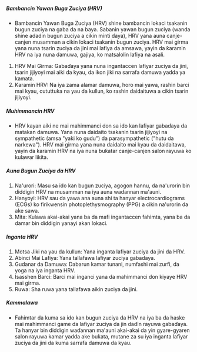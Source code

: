 ##### Bambancin Yawan Buga Zuciya (HRV)
* Bambancin Yawan Buga Zuciya (HRV) shine bambancin lokaci tsakanin bugun zuciya na gaba da na baya. Sabanin yawan bugun zuciya (wanda shine adadin bugun zuciya a cikin minti ɗaya), HRV yana auna canje-canjen musamman a cikin lokaci tsakanin bugun zuciya. HRV mai girma yana nuna tsarin zuciya da jini mai lafiya da amsawa, yayin da ƙaramin HRV na iya nuna damuwa, gajiya, ko matsalolin lafiya na asali.

1. HRV Mai Girma: Gabaɗaya yana nuna ingantaccen lafiyar zuciya da jini, tsarin jijiyoyi mai aiki da kyau, da ikon jiki na sarrafa damuwa yadda ya kamata.
2. Ƙaramin HRV: Na iya zama alamar damuwa, horo mai yawa, rashin barci mai kyau, cututtuka na yau da kullun, ko rashin daidaituwa a cikin tsarin jijiyoyi.

##### Muhimmancin HRV
* HRV kayan aiki ne mai mahimmanci don sa ido kan lafiyar gabaɗaya da matakan damuwa. Yana nuna daidaito tsakanin tsarin jijiyoyi na sympathetic (amsa "yaƙi ko gudu") da parasympathetic ("hutu da narkewa"). HRV mai girma yana nuna daidaito mai kyau da daidaitawa, yayin da ƙaramin HRV na iya nuna buƙatar canje-canjen salon rayuwa ko kulawar likita.

##### Auna Bugun Zuciya da HRV
1. Na'urori: Masu sa ido kan bugun zuciya, agogon hannu, da na'urorin bin diddigin HRV na musamman na iya auna waɗannan ma'auni.
2. Hanyoyi: HRV sau da yawa ana auna shi ta hanyar electrocardiograms (ECGs) ko firikwensin photoplethysmography (PPG) a cikin na'urorin da ake sawa.
3. Mita: Kulawa akai-akai yana ba da mafi ingantaccen fahimta, yana ba da damar bin diddigin yanayi akan lokaci.

##### Inganta HRV
1. Motsa Jiki na yau da kullun: Yana inganta lafiyar zuciya da jini da HRV.
2. Abinci Mai Lafiya: Yana tallafawa lafiyar zuciya gabaɗaya.
3. Gudanar da Damuwa: Dabarun kamar tunani, numfashi mai zurfi, da yoga na iya inganta HRV.
4. Isasshen Barci: Barci mai inganci yana da mahimmanci don kiyaye HRV mai girma.
5. Ruwa: Sha ruwa yana tallafawa aikin zuciya da jini.

##### Kammalawa
* Fahimtar da kuma sa ido kan bugun zuciya da HRV na iya ba da haske mai mahimmanci game da lafiyar zuciya da jin daɗin rayuwa gabaɗaya. Ta hanyar bin diddigin waɗannan ma'auni akai-akai da yin gyare-gyaren salon rayuwa kamar yadda ake buƙata, mutane za su iya inganta lafiyar zuciya da jini da kuma sarrafa damuwa da kyau.